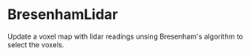# BresenhamLidar
Update a voxel map with lidar readings unsing Bresenham's algorithm to select the voxels.
